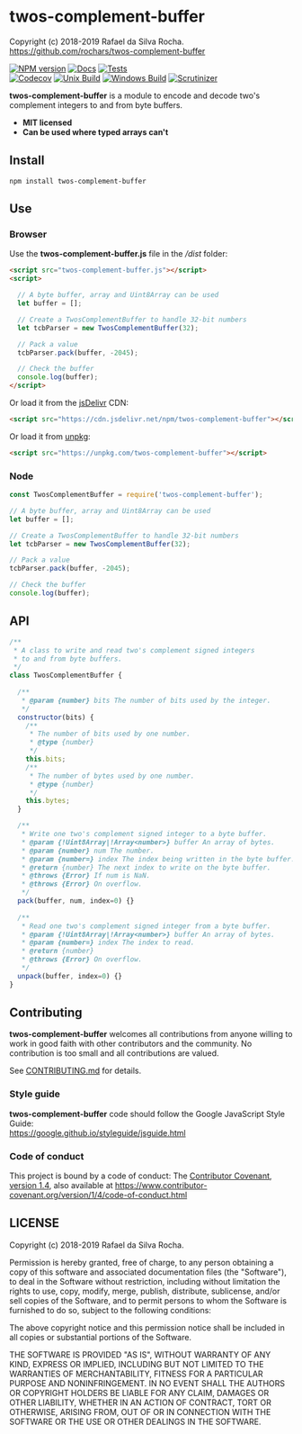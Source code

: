 # twos-complement-buffer
Copyright (c) 2018-2019 Rafael da Silva Rocha.  
https://github.com/rochars/twos-complement-buffer

[![NPM version](https://img.shields.io/npm/v/twos-complement-buffer.svg?style=for-the-badge)](https://www.npmjs.com/package/twos-complement-buffer) [![Docs](https://img.shields.io/badge/docs-online-blue.svg?style=for-the-badge)](https://rochars.github.io/twos-complement-buffer/docs/index.html) [![Tests](https://img.shields.io/badge/tests-online-blue.svg?style=for-the-badge)](https://rochars.github.io/twos-complement-buffer/test/dist/browser.html)  
[![Codecov](https://img.shields.io/codecov/c/github/rochars/twos-complement-buffer.svg?style=flat-square)](https://codecov.io/gh/rochars/twos-complement-buffer) [![Unix Build](https://img.shields.io/travis/rochars/twos-complement-buffer.svg?style=flat-square)](https://travis-ci.org/rochars/twos-complement-buffer) [![Windows Build](https://img.shields.io/appveyor/ci/rochars/twos-complement-buffer.svg?style=flat-square&logo=appveyor)](https://ci.appveyor.com/project/rochars/twos-complement-buffer) [![Scrutinizer](https://img.shields.io/scrutinizer/g/rochars/twos-complement-buffer.svg?style=flat-square&logo=scrutinizer)](https://scrutinizer-ci.com/g/rochars/twos-complement-buffer/)

**twos-complement-buffer** is a module to encode and decode two's complement integers to and from byte buffers.

- **MIT licensed**
- **Can be used where typed arrays can't**

## Install
```
npm install twos-complement-buffer
```

## Use

### Browser
Use the **twos-complement-buffer.js** file in the */dist* folder:
```html
<script src="twos-complement-buffer.js"></script>
<script>

  // A byte buffer, array and Uint8Array can be used
  let buffer = [];

  // Create a TwosComplementBuffer to handle 32-bit numbers
  let tcbParser = new TwosComplementBuffer(32);

  // Pack a value
  tcbParser.pack(buffer, -2045);

  // Check the buffer
  console.log(buffer);
</script>
```

Or load it from the [jsDelivr](https://cdn.jsdelivr.net/npm/twos-complement-buffer) CDN:
```html
<script src="https://cdn.jsdelivr.net/npm/twos-complement-buffer"></script>
```

Or load it from [unpkg](https://unpkg.com/twos-complement-buffer):
```html
<script src="https://unpkg.com/twos-complement-buffer"></script>
```

### Node
```javascript
const TwosComplementBuffer = require('twos-complement-buffer');

// A byte buffer, array and Uint8Array can be used
let buffer = [];

// Create a TwosComplementBuffer to handle 32-bit numbers
let tcbParser = new TwosComplementBuffer(32);

// Pack a value
tcbParser.pack(buffer, -2045);

// Check the buffer
console.log(buffer);
```

## API
```javascript
/**
 * A class to write and read two's complement signed integers
 * to and from byte buffers.
 */
class TwosComplementBuffer {
  
  /**
   * @param {number} bits The number of bits used by the integer.
   */
  constructor(bits) {
    /**
     * The number of bits used by one number.
     * @type {number}
     */
    this.bits;
    /**
     * The number of bytes used by one number.
     * @type {number}
     */
    this.bytes;
  }

  /**
   * Write one two's complement signed integer to a byte buffer.
   * @param {!Uint8Array|!Array<number>} buffer An array of bytes.
   * @param {number} num The number.
   * @param {number=} index The index being written in the byte buffer.
   * @return {number} The next index to write on the byte buffer.
   * @throws {Error} If num is NaN.
   * @throws {Error} On overflow.
   */
  pack(buffer, num, index=0) {}
  
  /**
   * Read one two's complement signed integer from a byte buffer.
   * @param {!Uint8Array|!Array<number>} buffer An array of bytes.
   * @param {number=} index The index to read.
   * @return {number}
   * @throws {Error} On overflow.
   */
  unpack(buffer, index=0) {}
}
```

## Contributing
**twos-complement-buffer** welcomes all contributions from anyone willing to work in good faith with other contributors and the community. No contribution is too small and all contributions are valued.

See [CONTRIBUTING.md](https://github.com/rochars/twos-complement-buffer/blob/master/CONTRIBUTING.md) for details.

### Style guide
**twos-complement-buffer** code should follow the Google JavaScript Style Guide:  
https://google.github.io/styleguide/jsguide.html

### Code of conduct
This project is bound by a code of conduct: The [Contributor Covenant, version 1.4](https://github.com/rochars/twos-complement-buffer/blob/master/CODE_OF_CONDUCT.md), also available at https://www.contributor-covenant.org/version/1/4/code-of-conduct.html

## LICENSE
Copyright (c) 2018-2019 Rafael da Silva Rocha.  

Permission is hereby granted, free of charge, to any person obtaining
a copy of this software and associated documentation files (the
"Software"), to deal in the Software without restriction, including
without limitation the rights to use, copy, modify, merge, publish,
distribute, sublicense, and/or sell copies of the Software, and to
permit persons to whom the Software is furnished to do so, subject to
the following conditions:

The above copyright notice and this permission notice shall be
included in all copies or substantial portions of the Software.

THE SOFTWARE IS PROVIDED "AS IS", WITHOUT WARRANTY OF ANY KIND,
EXPRESS OR IMPLIED, INCLUDING BUT NOT LIMITED TO THE WARRANTIES OF
MERCHANTABILITY, FITNESS FOR A PARTICULAR PURPOSE AND
NONINFRINGEMENT. IN NO EVENT SHALL THE AUTHORS OR COPYRIGHT HOLDERS BE
LIABLE FOR ANY CLAIM, DAMAGES OR OTHER LIABILITY, WHETHER IN AN ACTION
OF CONTRACT, TORT OR OTHERWISE, ARISING FROM, OUT OF OR IN CONNECTION
WITH THE SOFTWARE OR THE USE OR OTHER DEALINGS IN THE SOFTWARE.
